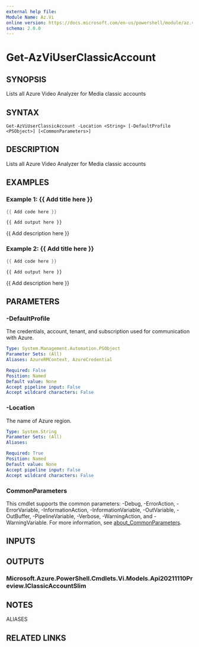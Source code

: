 ```yaml
---
external help file:
Module Name: Az.Vi
online version: https://docs.microsoft.com/en-us/powershell/module/az.vi/get-azviuserclassicaccount
schema: 2.0.0
---
```


# Get-AzViUserClassicAccount

## SYNOPSIS
Lists all Azure Video Analyzer for Media classic accounts

## SYNTAX

```
Get-AzViUserClassicAccount -Location <String> [-DefaultProfile <PSObject>] [<CommonParameters>]
```

## DESCRIPTION
Lists all Azure Video Analyzer for Media classic accounts

## EXAMPLES

### Example 1: {{ Add title here }}
```powershell
{{ Add code here }}
```

```output
{{ Add output here }}
```

{{ Add description here }}

### Example 2: {{ Add title here }}
```powershell
{{ Add code here }}
```

```output
{{ Add output here }}
```

{{ Add description here }}

## PARAMETERS

### -DefaultProfile
The credentials, account, tenant, and subscription used for communication with Azure.

```yaml
Type: System.Management.Automation.PSObject
Parameter Sets: (All)
Aliases: AzureRMContext, AzureCredential

Required: False
Position: Named
Default value: None
Accept pipeline input: False
Accept wildcard characters: False
```

### -Location
The name of Azure region.

```yaml
Type: System.String
Parameter Sets: (All)
Aliases:

Required: True
Position: Named
Default value: None
Accept pipeline input: False
Accept wildcard characters: False
```

### CommonParameters
This cmdlet supports the common parameters: -Debug, -ErrorAction, -ErrorVariable, -InformationAction, -InformationVariable, -OutVariable, -OutBuffer, -PipelineVariable, -Verbose, -WarningAction, and -WarningVariable. For more information, see [about_CommonParameters](http://go.microsoft.com/fwlink/?LinkID=113216).

## INPUTS

## OUTPUTS

### Microsoft.Azure.PowerShell.Cmdlets.Vi.Models.Api20211110Preview.IClassicAccountSlim

## NOTES

ALIASES

## RELATED LINKS

